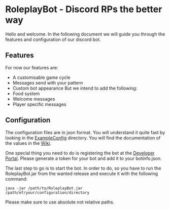 # RoleplayBot - Discord RPs the better way

Hello and welcome. In the following document we will guide you through the features and configuration of our discord bot.

## Features
For now our features are:
* A customisable game cycle
* Messages send with your pattern
* Custom bot appearance
But we intend to add the following:
* Food system
* Welcome messages
* Player specific messages

## Configuration
The configuration files are in json format. You will understand it quite fast by looking in the [ExampleConfig](https://github.com/NikBenson/RoleplayBot/ExampleConfig) directory.
You will find the documentation of the values in the [Wiki](https://github.com/NikBenson/RoleplayBot/wiki).

One special thing you need to do is registering the bot at the [Developer Portal](https://discord.com/developers/).
Please generate a token for your bot and add it to your botinfo.json.

The last step to go is to start the bot. In order to do, so you have to run the RoleplayBot.jar from the wanted release and execute it with the following command:
```shell
java -jar /path/to/RoleplayBot.jar /path/of/your/configuration/directory
```
Please make sure to use absolute not relative paths.